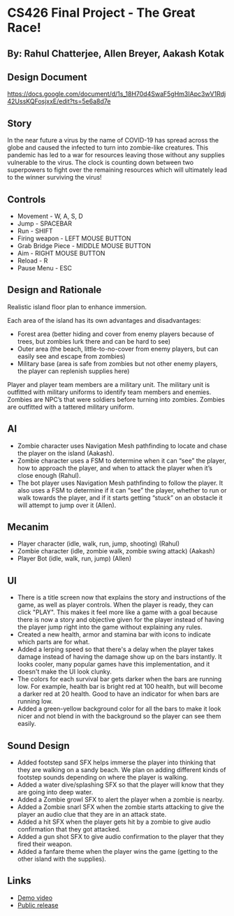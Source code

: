 # CS426 Final Project - The Great Race!
## By: Rahul Chatterjee, Allen Breyer, Aakash Kotak

## Design Document
https://docs.google.com/document/d/1s_18H70d4SwaF5gHm3IApc3wV1Rdj42UssKQFosjxxE/edit?ts=5e6a8d7e

## Story
In the near future a virus by the name of COVID-19 has spread across the globe and caused the infected to turn into zombie-like creatures. This pandemic has led to a war for resources leaving those without any supplies vulnerable to the virus. The clock is counting down between two superpowers to fight over the remaining resources which will ultimately lead to the winner surviving the virus!

## Controls
 - Movement - W, A, S, D
 - Jump - SPACEBAR
 - Run - SHIFT
 - Firing weapon - LEFT MOUSE BUTTON
 - Grab Bridge Piece - MIDDLE MOUSE BUTTON
 - Aim - RIGHT MOUSE BUTTON
 - Reload - R
 - Pause Menu - ESC

## Design and Rationale
Realistic island floor plan to enhance immersion.

Each area of the island has its own advantages and disadvantages:
 - Forest area (better hiding and cover from enemy players because of trees, but zombies lurk there and can be hard to see)
 - Outer area (the beach, little-to-no-cover from enemy players, but can easily see and escape from zombies)
 - Military base (area is safe from zombies but not other enemy players, the player can replenish supplies here)
 
Player and player team members are a military unit. The military unit is outfitted with military uniforms to identify team members and enemies.
Zombies are NPC’s that were soldiers before turning into zombies. Zombies are outfitted with a tattered military uniform.


## AI
 - Zombie character uses Navigation Mesh pathfinding to locate and chase the player on the island (Aakash).
 - Zombie character uses a FSM to determine when it can “see” the player, how to approach the player, and when to attack the player when it’s close enough (Rahul).
 - The bot player uses Navigation Mesh pathfinding to follow the player. It also uses a FSM to determine if it can “see” the player, whether to run or walk towards the player, and if it starts getting “stuck” on an obstacle it will attempt to jump over it (Allen).

## Mecanim
  - Player character (idle, walk, run, jump, shooting) (Rahul)
  - Zombie character (idle, zombie walk, zombie swing attack) (Aakash)
  - Player Bot (idle, walk, run, jump) (Allen)
  
## UI
  - There is a title screen now that explains the story and instructions of the game, as well as player controls. When the player is ready, they can click "PLAY". This makes it feel more like a game with a goal because there is now a story and objective given for the player instead of having the player jump right into the game without explaining any rules.
  - Created a new health, armor and stamina bar with icons to indicate which parts are for what.
  - Added a lerping speed so that there's a delay when the player takes damage instead of having the damage show up on the bars instantly. It looks cooler, many popular games have this implementation, and it doesn't make the UI look clunky.
  - The colors for each survival bar gets darker when the bars are running low. For example, health bar is bright red at 100 health, but will become a darker red at 20 health. Good to have an indicator for when bars are running low.
  - Added a green-yellow background color for all the bars to make it look nicer and not blend in with the background so the player can see them easily.
  
## Sound Design
 - Added footstep sand SFX helps immerse the player into thinking that they are walking on a sandy beach. We plan on adding   different kinds of footstep sounds depending on where the player is walking.
 - Added a water dive/splashing SFX so that the player will know that they are going into deep water.
 - Added a Zombie growl SFX to alert the player when a zombie is nearby.
 - Added a Zombie snarl SFX when the zombie starts attacking to give the player an audio clue that they are in an attack state.
 - Added a hit SFX when the player gets hit by a zombie to give audio confirmation that they got attacked.
 - Added a gun shot SFX to give audio confirmation to the player that they fired their weapon.
 - Added a fanfare theme when the player wins the game (getting to the other island with the supplies).

## Links
 - [Demo video](https://www.evl.uic.edu/cs426/finals/2020-Spring/Videos/TheGreatRace.mp4)
 - [Public release](https://github.com/abreyer3/cs426_FinalProject/releases/download/v1.0-prototype/TheGreatRace-Public_Release.zip)
